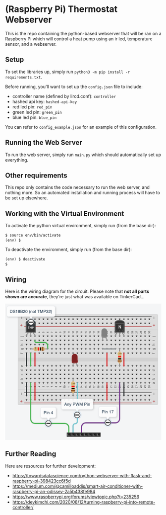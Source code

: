 # (Raspberry Pi) Thermostat Webserver
This is the repo containing the python-based webserver that will be ran on a Raspberry Pi which will control a heat pump using an ir led, temperature sensor, and a webserver.

## Setup
To set the libraries up, simply run `python3 -m pip install -r requirements.txt`.

Before running, you'll want to set up the `config.json` file to include:
- controller name (defined by lircd.conf): `controller`
- hashed api key: `hashed-api-key`
- red led pin: `red_pin`
- green led pin: `green_pin`
- blue led pin: `blue_pin`

You can refer to `config_example.json` for an example of this configuration.

## Running the Web Server
To run the web server, simply run `main.py` which should automatically set up everything.

## Other requirements
This repo only contains the code necessary to run the web server, and nothing more. So an automated installation and running process will have to be set up elsewhere.

## Working with the Virtual Environment
To activate the python virtual environment, simply run (from the base dir):
```
$ source env/bin/activate
(env) $
```

To deactivate the environment, simply run (from the base dir):
```
(env) $ deactivate
$
```

## Wiring
Here is the wiring diagram for the circuit. Please note that __not all parts shown are accurate__, they're just what was available on TinkerCad...

![Wiring Diagram](src/img/wiring_diagram.png)

## Further Reading
Here are resources for further development:
- https://towardsdatascience.com/python-webserver-with-flask-and-raspberry-pi-398423cc6f5d
- https://medium.com/@camilloaddis/smart-air-conditioner-with-raspberry-pi-an-odissey-2a5b438fe984
- https://www.raspberrypi.org/forums/viewtopic.php?t=235256
- https://devkimchi.com/2020/08/12/turning-raspberry-pi-into-remote-controller/
